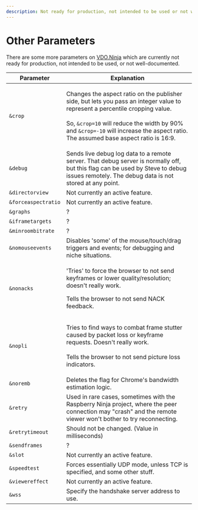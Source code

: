 ```yaml
---
description: Not ready for production, not intended to be used or not well-documented
---
```


# Other Parameters

There are some more parameters on [VDO.Ninja](https://vdo.ninja/) which are currently not ready for production, not intended to be used, or not well-documented.

| Parameter           | Explanation                                                                                                                                                                                                                                                                                                   |
| ------------------- | ------------------------------------------------------------------------------------------------------------------------------------------------------------------------------------------------------------------------------------------------------------------------------------------------------------- |
| `&crop`             | <p>Changes the aspect ratio on the publisher side, but lets you pass an integer value to represent a percentile cropping value.<br><br>So, <code>&#x26;crop=10</code> will reduce the width by 90% and <code>&#x26;crop=-10</code> will increase the aspect ratio. The assumed base aspect ratio is 16:9.</p> |
| `&debug`            | Sends live debug log data to a remote server. That debug server is normally off, but this flag can be used by Steve to debug issues remotely. The debug data is not stored at any point.                                                                                                                      |
| `&directorview`     | Not currently an active feature.                                                                                                                                                                                                                                                                              |
| `&forceaspectratio` | Not currently an active feature.                                                                                                                                                                                                                                                                              |
| `&graphs`           | ?                                                                                                                                                                                                                                                                                                             |
| `&iframetargets`    | ?                                                                                                                                                                                                                                                                                                             |
| `&minroombitrate`   | ?                                                                                                                                                                                                                                                                                                             |
| `&nomouseevents`    | Disables 'some' of the mouse/touch/drag triggers and events; for debugging and niche situations.                                                                                                                                                                                                              |
| `&nonacks`          | <p>'Tries' to force the browser to not send keyframes or lower quality/resolution; doesn't really work.</p><p></p><p>Tells the browser to not send NACK feedback.</p>                                                                                                                                         |
| `&nopli`            | <p>Tries to find ways to combat frame stutter caused by packet loss or keyframe requests. Doesn't really work.<br><br>Tells the browser to not send picture loss indicators.</p>                                                                                                                              |
| `&noremb`           | Deletes the flag for Chrome's bandwidth estimation logic.                                                                                                                                                                                                                                                     |
| `&retry`            | Used in rare cases, sometimes with the Raspberry Ninja project, where the peer connection may "crash" and the remote viewer won't bother to try reconnecting.                                                                                                                                                 |
| `&retrytimeout`     | Should not be changed. (Value in milliseconds)                                                                                                                                                                                                                                                                |
| `&sendframes`       | ?                                                                                                                                                                                                                                                                                                             |
| `&slot`             | Not currently an active feature.                                                                                                                                                                                                                                                                              |
| `&speedtest`        | Forces essentially UDP mode, unless TCP is specified, and some other stuff.                                                                                                                                                                                                                                   |
| `&viewereffect`     | Not currently an active feature.                                                                                                                                                                                                                                                                              |
| `&wss`              | Specify the handshake server address to use.                                                                                                                                                                                                                                                                  |
